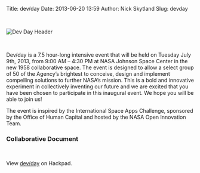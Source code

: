 Title: dev/day
Date: 2013-06-20 13:59
Author: Nick Skytland
Slug: devday

 

![Dev Day Header][]

 

Dev/day is a 7.5 hour-long intensive event that will be held on Tuesday
July 9th, 2013, from 9:00 AM – 4:30 PM at NASA Johnson Space Center in
the new 1958 collaborative space. The event is designed to allow a
select group of 50 of the Agency’s brightest to conceive, design and
implement compelling solutions to further NASA’s mission. This is a bold
and innovative experiment in collectively inventing our future and we
are excited that you have been chosen to participate in this inaugural
event. We hope you will be able to join us!

The event is inspired by the International Space Apps Challenge,
sponsored by the Office of Human Capital and hosted by the NASA Open
Innovation Team.

### 

### **Collaborative Document**

 

<p>
<script src="https://hackpad.com/mvioKgJHXZS.js"></script>
  

<noscript>
<div>

View [dev/day][] on Hackpad.

</div>

</noscript>

  [Dev Day Header]: http://open.nasa.gov/wp-content/uploads/2013/06/devdayheader1.jpg
  [dev/day]: https://hackpad.com/mvioKgJHXZS
